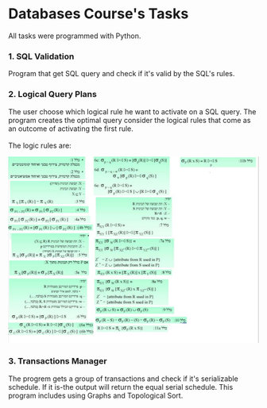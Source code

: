 # Databases Course's Tasks
All tasks were programmed with Python.

### 1. SQL Validation
Program that get SQL query and check if it's valid by the SQL's rules.

### 2. Logical Query Plans 
The user choose which logical rule he want to activate on a SQL query. The program creates the optimal query consider the logical rules that come as an outcome of activating the first rule.<br></br>
The logic rules are:

![logic rules](/logicRules.png)

### 3. Transactions Manager
The progrem gets a group of transactions and check if it's serializable schedule. If it is-the output will return the equal serial schedule.
This program includes using Graphs and Topological Sort.






